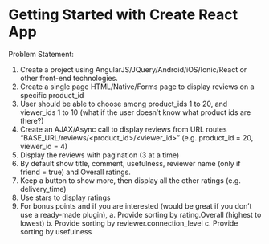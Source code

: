 # Getting Started with Create React App

Problem Statement:
1. Create a project using AngularJS/JQuery/Android/iOS/Ionic/React or other front-end
technologies.
2. Create a single page HTML/Native/Forms page to display reviews on a specific
product_id
3. User should be able to choose among product_ids 1 to 20, and viewer_ids 1 to 10 (what
if the user doesn’t know what product ids are there?)
4. Create an AJAX/Async call to display reviews from URL routes
“BASE_URL/reviews/&lt;product_id&gt;/&lt;viewer_id&gt;” (e.g. product_id = 20, viewer_id = 4)
5. Display the reviews with pagination (3 at a time)
6. By default show title, comment, usefulness, reviewer name (only if friend = true) and
Overall ratings.
7. Keep a button to show more, then display all the other ratings (e.g. delivery_time)
8. Use stars to display ratings
9. For bonus points and if you are interested (would be great if you don’t use a ready-made
plugin),
a. Provide sorting by rating.Overall (highest to lowest)
b. Provide sorting by reviewer.connection_level
c. Provide sorting by usefulness
